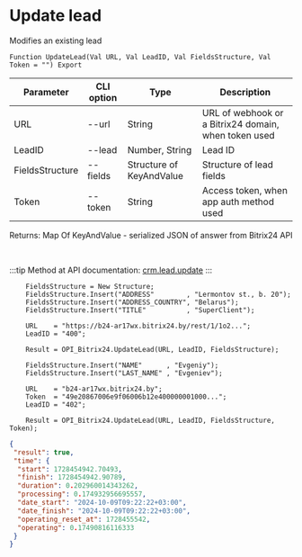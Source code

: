 ﻿---
sidebar_position: 5
---

# Update lead
 Modifies an existing lead



`Function UpdateLead(Val URL, Val LeadID, Val FieldsStructure, Val Token = "") Export`

  | Parameter | CLI option | Type | Description |
  |-|-|-|-|
  | URL | --url | String | URL of webhook or a Bitrix24 domain, when token used |
  | LeadID | --lead | Number, String | Lead ID |
  | FieldsStructure | --fields | Structure of KeyAndValue | Structure of lead fields |
  | Token | --token | String | Access token, when app auth method used |

  
  Returns:  Map Of KeyAndValue - serialized JSON of answer from Bitrix24 API

<br/>

:::tip
Method at API documentation: [crm.lead.update](https://dev.1c-bitrix.ru/rest_help/crm/leads/crm_lead_update.php)
:::
<br/>


```bsl title="Code example"
    FieldsStructure = New Structure;
    FieldsStructure.Insert("ADDRESS"        , "Lermontov st., b. 20");
    FieldsStructure.Insert("ADDRESS_COUNTRY", "Belarus");
    FieldsStructure.Insert("TITLE"          , "SuperClient");

    URL    = "https://b24-ar17wx.bitrix24.by/rest/1/1o2...";
    LeadID = "400";

    Result = OPI_Bitrix24.UpdateLead(URL, LeadID, FieldsStructure);

    FieldsStructure.Insert("NAME"      , "Evgeniy");
    FieldsStructure.Insert("LAST_NAME" , "Evgeniev");

    URL    = "b24-ar17wx.bitrix24.by";
    Token  = "49e20867006e9f06006b12e400000001000...";
    LeadID = "402";

    Result = OPI_Bitrix24.UpdateLead(URL, LeadID, FieldsStructure, Token);
```
 



```json title="Result"
{
 "result": true,
 "time": {
  "start": 1728454942.70493,
  "finish": 1728454942.90789,
  "duration": 0.202960014343262,
  "processing": 0.174932956695557,
  "date_start": "2024-10-09T09:22:22+03:00",
  "date_finish": "2024-10-09T09:22:22+03:00",
  "operating_reset_at": 1728455542,
  "operating": 0.17490816116333
 }
}
```
